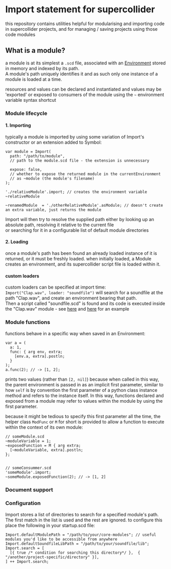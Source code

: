 # Import statement for supercollider

this repository contains utilities helpful for modularising and importing code in supercollider projects,
and for managing / saving projects using those code modules  

## What is a module?
a module is at its simplest a `.scd` file, associated with an [Environment](./classes/Import/Import.sc#L65) stored in memory and indexed by its path.  
A module's path uniquely identifies it and as such only one instance of a module is loaded at a time.

resources and values can be declared and instantiated and values may be 'exported' or exposed to consumers of the module using the 
`~` environment variable syntax shortcut

### Module lifecycle
#### 1. Importing  
typically a module is imported by using some variation of Import's constructor or an extension added to Symbol:  
```supercollider
var module = Import(
  path: "/path/to/module",
  // path to the module.scd file - the extension is unnecessary

  expose: false,
  // whether to expose the returned module in the currentEnvironment
  // as ~module (the module's filename)
);

'./relativeModule'.import; // creates the environment variable ~relativeModule

~renamedModule  = './otherRelativeModule'.asModule; // doesn't create an extra variable, just returns the module
```   
Import will then try to resolve the supplied path either by looking up an absolute path, resolving it relative to the current file  
or searching for it in a configurable list of default module directories 
#### 2. Loading 
once a module's path has been found an already loaded instance of it is returned, or it must be freshly loaded.
when initially loaded, a Module creates an environment, and its supercollider script file is loaded within it.
#### custom loaders
custom loaders can be specified at import time:  
`Import("Clap.wav", loader: "soundfile")`
will search for a soundfile at the path "Clap.wav", and create an environment bearing that path.   
Then a script called "soundfile.scd" is found and its code is executed inside the "Clap.wav" module - see [here](./examples/clapModule.scd#L30) and [here](./examples/soundfile.scd) for an example

### Module functions
functions behave in a specific way when saved in an Environment:
```supercollider
var a = (
  a: 1,
  func: { arg env, extra;
    [env.a, extra].postln;
  }
);
a.func(2); // -> [1, 2];
```
prints two values (rather than `[2, nil]`) because when called in this way, 
the parent environment is passed in as an implicit first parameter, similar to how `self` is by convention the first parameter of a python class instance method and refers to the instance itself.
In this way, functions declared and exposed from a module may refer to values within the module by using the first parameter.

because it might be tedious to specify this first parameter all the time, the helper class `ModFunc` or `M` for short is provided to allow a function to execute within the context of its own module:

```supercollider
// someModule.scd
~moduleVariable = 1;
~exposedFunction = M { arg extra;
  [~moduleVariable, extra].postln;
};


// someConsummer.scd
'someModule'.import;
~someModule.exposedFunction(2); // -> [1, 2]
```
### Document support
### Configuration
Import stores a list of directories to search for a specified module's path.
The first match in the list is used and the rest are ignored.
to configure this place the following in your startup.scd file:
```supercollider
Import.defaultModulePath = "/path/to/your/core-modules"; // useful modules you'd like to be accessible from anywhere
Import.defaultSoundfileLibPath = "/path/to/your/soundfile/lib";
Import.search = [
  [{ true /* condition for searching this directory*/ },  { "/another/project-specific/directory" }], 
] ++ Import.search;
```